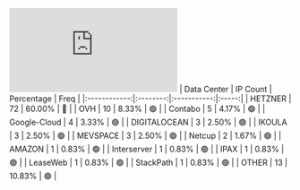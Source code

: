 ![Diagramm](https://github.com/obajay/StateSync-snapshots/blob/main/Projects/Gitopia/1/README.md)
| Data Center | IP Count | Percentage | Freq |
|:------------:|:--------:|:-----------:|:-----:|
| HETZNER | 72 | 60.00% | 🔴 |
| OVH | 10 | 8.33% | 🟢 |
| Contabo | 5 | 4.17% | 🟢 |
| Google-Cloud | 4 | 3.33% | 🟢 |
| DIGITALOCEAN | 3 | 2.50% | 🟢 |
| IKOULA | 3 | 2.50% | 🟢 |
| MEVSPACE | 3 | 2.50% | 🟢 |
| Netcup | 2 | 1.67% | 🟢 |
| AMAZON | 1 | 0.83% | 🟢 |
| Interserver | 1 | 0.83% | 🟢 |
| IPAX | 1 | 0.83% | 🟢 |
| LeaseWeb | 1 | 0.83% | 🟢 |
| StackPath | 1 | 0.83% | 🟢 |
| OTHER | 13 | 10.83% | 🟢 |